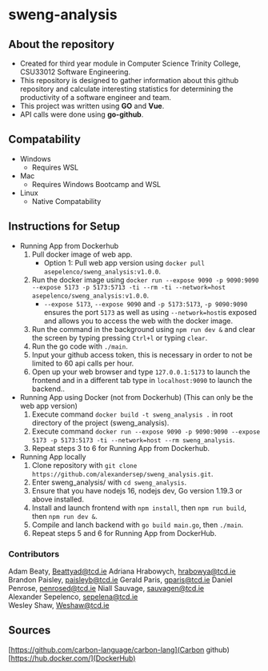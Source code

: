# sweng-analysis

## About the repository 

* Created for third year module in Computer Science Trinity College, CSU33012 Software Engineering.
* This repository is designed to gather information about this github repository and calculate 
  interesting statistics for determining the productivity of a software engineer and team.
* This project was written using **GO** and **Vue**.
* API calls were done using **go-github**.

## Compatability

* Windows
    - Requires WSL
* Mac
    - Requires Windows Bootcamp and WSL
* Linux
    - Native Compatability

## Instructions for Setup

* Running App from Dockerhub
    1. Pull docker image of web app.
        * Option 1: Pull web app version using `docker pull asepelenco/sweng_analysis:v1.0.0`.
    2. Run the docker image using `docker run --expose 9090 -p 9090:9090 --expose 5173 -p 5173:5713 -ti --rm -ti --network=host asepelenco/sweng_analysis:v1.0.0`.
        * `--expose 5173`, `--expose 9090` and `-p 5173:5173`, `-p 9090:9090` ensures the port `5173` as well as using `--network=host`is exposed and allows you to access the web
          with the docker image.
    3. Run the command in the background using `npm run dev &` and clear the screen by typing pressing `Ctrl+l` or typing `clear`.
    4. Run the go code with `./main`.
    5. Input your github access token, this is necessary in order to not be limited to 60 api calls per hour.
    6. Open up your web browser and type `127.0.0.1:5173` to launch the frontend and in a different tab type in `localhost:9090` to launch the backend..
* Running App using Docker (not from Dockerhub) (This can only be the web app version)
    1. Execute command `docker build -t sweng_analysis .` in root directory of the project (sweng_analysis).
    2. Execute command `docker run --expose 9090 -p 9090:9090 --expose 5173 -p 5173:5173 -ti --network=host --rm sweng_analysis`.
    3. Repeat steps 3 to 6 for Running App from Dockerhub.
* Running App locally
    1. Clone repository with `git clone https://github.com/alexandersep/sweng_analysis.git`.
    2. Enter sweng_analysis/ with `cd sweng_analysis`.
    3. Ensure that you have nodejs 16, nodejs dev, Go version 1.19.3 or above installed.
    4. Install and launch frontend with `npm install`, then `npm run build`, then `npm run dev &`.
    5. Compile and lanch backend with `go build main.go`, then `./main`.
    6. Repeat steps 5 and 6 for Running App from DockerHub.

### Contributors

Adam Beaty, Beattyad@tcd.ie 
Adriana Hrabowych, hrabowya@tcd.ie 
Brandon Paisley, paisleyb@tcd.ie 
Gerald Paris, gparis@tcd.ie 
Daniel Penrose, penrosed@tcd.ie
Niall Sauvage, sauvagen@tcd.ie    
Alexander Sepelenco, sepelena@tcd.ie    
Wesley Shaw, Weshaw@tcd.ie

## Sources

[https://github.com/carbon-language/carbon-lang](Carbon github)
[https://hub.docker.com/](DockerHub) 
